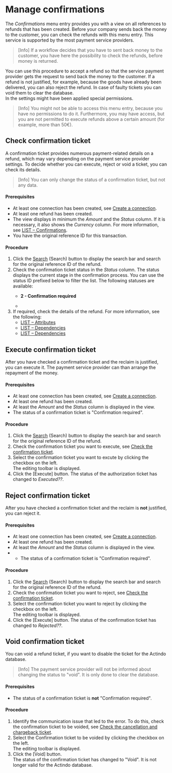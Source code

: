# Manage confirmations

The *Confirmations* menu entry provides you with a view on all references to refunds that has been created. Before your company sends back the money to the customer, you can check the refunds with this menu entry. This service is supported by the most payment service providers.
> [Info] If a workflow decides that you have to sent back money to the customer, you have here the possibility to check the refunds, before money is returned.   

You can use this procedure to accept a refund so that the service payment provider gets the request to send back the money to the customer. If a refund is not justified, for example, because the goods have already been delivered, you can also reject the refund. In case of faulty tickets you can void them to clear the database.      
In the settings might have been applied special permissions.
> [Info] You might not be able to access this menu entry, because you have no permissions to do it. Furthermore, you may have access, but you are not permitted to execute refunds above a certain amount (for example, more than 50€). 


## Check confirmation ticket  
A confirmation ticket provides numerous payment-related details on a refund, which may vary depending on the payment service provider settings. To decide whether you can execute, reject or void a ticket, you can check its details.  
> [Info] You can only change the status of a confirmation ticket, but not any data.


#### Prerequisites
- At least one connection has been created, see [Create a connection](../Integration/01_ManageConnections.md#create-a-connection).
- At least one refund has been created.
- The view displays in minimum the *Amount* and the *Status* column. If it is necessary, it also shows the *Currency* column. For more information, see [LIST &ndash; Confirmations](../UserInterface/06_ListConfirmations.md#create-view).
- You have the original reference ID for this transaction.

#### Procedure
1. Click the [Search](../../Assets/Icons/Search.png "[Search]") (Search) button to display the search bar and search for the original reference ID of the refund.
2. Check the confirmation ticket status in the *Status* column. The status displays the current stage in the confirmation process. You can use the status ID prefixed below to filter the list. The following statuses are available: 
    - **2 - Confirmation required**   
    
    - 
3. If required, check the details of the refund. For more information, see the following:
     - [LIST &ndash; Attributes](../UserInterface/06_ListConfirmations.md#confirmations-–-attributes)
     - [LIST &ndash; Dependencies](../UserInterface/06_ListConfirmations.md#confirmations-–-dependencies)
     - [LIST &ndash; Dependencies](../UserInterface/06_ListConfirmations.md#confirmations-–-logs)


## Execute confirmation ticket 
After you have checked a confirmation ticket and the reclaim is justified, you can execute it. The payment service provider can than arrange the repayment of the money.
#### Prerequisites
- At least one connection has been created, see [Create a connection](../Integration/01_ManageConnections.md#create-a-connection).
- At least one refund has been created.
- At least the *Amount* and the *Status* column is displayed in the view.
- The status of a confirmation ticket is "Confirmation required". 

#### Procedure
1. Click the [Search](../../Assets/Icons/Search.png "[Search]") (Search) button to display the search bar and search for the original reference ID of the refund.
2. Check the confirmation ticket you want to execute, see [Check the confirmation ticket](05_ManageConfirmations.md#check-confirmation-ticket).
2. Select the confirmation ticket you want to excute by clicking the checkbox on the left.   
    The editing toolbar is displayed.
3. Click the [Execute] button. <!---was passsiert dann-->
   The status of the authorization ticket has changed to *Executed??*.

## Reject confirmation ticket 
After you have checked a confirmation ticket and the reclaim is **not** justified, you can reject it. 
#### Prerequisites
- At least one connection has been created, see [Create a connection](../Integration/01_ManageConnections.md#create-a-connection).
- At least one refund has been created.
- At least the *Amount* and the *Status* column is displayed in the view.
- - The status of a confirmation ticket is "Confirmation required". 

#### Procedure
1. Click the [Search](../../Assets/Icons/Search.png "[Search]") (Search) button to display the search bar and search for the original reference ID of the refund.
2. Check the confirmation ticket you want to reject, see [Check the confirmation ticket](05_ManageConfirmations.md#check-confirmation-ticket).
2. Select the confirmation ticket you want to reject by clicking the checkbox on the left.   
    The editing toolbar is displayed.
3. Click the [Execute] button. <!---was passsiert dann-->
   The status of the confirmation ticket has changed to *Rejected??*.

## Void confirmation ticket
You can void a refund ticket, if you want to disable the ticket for the Actindo database. 
> [Info] The payment service provider will not be informed about changing the status to "void". It is only done to clear the database.
#### Prerequisites
- The status of a confirmation ticket is **not** "Confirmation required". 

#### Procedure
1. Identify the communication issue that led to the error. To do this, check the confirmation ticket to be voided, see [Check the cancellation and chargeback ticket](04_ManageCancellationsChargebacks.md#check-cancellation-and-chargeback-ticket).
2. Select the Confirmation ticket to be voided by clicking the checkbox on the left.   
    The editing toolbar is displayed.
3. Click the [Void] button.  <!---was passsiert dann-->   
   The status of the confirmation ticket has changed to "Void". It is not longer valid for the Actindo database.